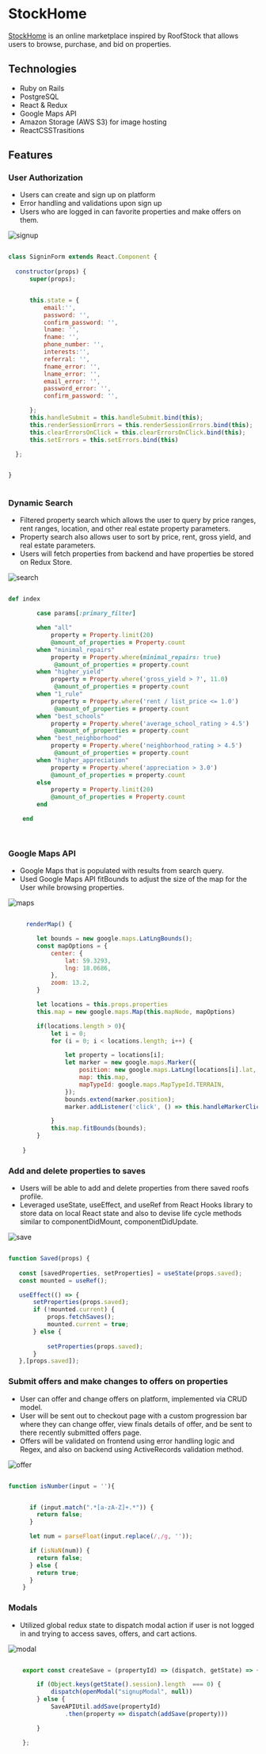 # StockHome

[StockHome](https://stockhome-app.herokuapp.com/#/) is an online marketplace inspired by RoofStock that allows users to browse, purchase, and bid on properties.

## Technologies

* Ruby on Rails
* PostgreSQL
* React & Redux
* Google Maps API
* Amazon Storage (AWS S3) for image hosting
* ReactCSSTrasitions


## Features

### User Authorization
* Users can create and sign up on platform
* Error handling and validations upon sign up
* Users who are logged in can favorite properties and make offers on them.


 ![signup](/app/assets/images/signup.gif)

  ```javascript

  class SigninForm extends React.Component {
    
    constructor(props) {
        super(props);


        this.state = {
            email:'',
            password: '',
            confirm_password: '',
            lname: '',
            fname: '',
            phone_number: '',
            interests:'',
            referral: '',
            fname_error: '',
            lname_error: '',
            email_error: '',
            password_error: '',
            confirm_password: '',

        };
        this.handleSubmit = this.handleSubmit.bind(this);
        this.renderSessionErrors = this.renderSessionErrors.bind(this);
        this.clearErrorsOnClick = this.clearErrorsOnClick.bind(this);
        this.setErrors = this.setErrors.bind(this)

    };


  }
    
  ```


### Dynamic Search
* Filtered property search which allows the user to query by price ranges, rent ranges, location, and other real estate property parameters.
* Property search also allows user to sort by price, rent, gross yield, and real estate parameters.
* Users will fetch properties from backend and have properties be stored on Redux Store.


![search](/app/assets/images/search.gif)


```ruby

def index

        case params[:primary_filter]

        when "all"
            property = Property.limit(20)
            @amount_of_properties = Property.count
        when "minimal_repairs"
            property = Property.where(minimal_repairs: true)
             @amount_of_properties = property.count
        when "higher_yield"
            property = Property.where('gross_yield > ?', 11.0)
             @amount_of_properties = property.count
        when "1_rule" 
            property = Property.where('rent / list_price <= 1.0')
             @amount_of_properties = property.count
        when "best_schools"
            property = Property.where('average_school_rating > 4.5')
             @amount_of_properties = property.count
        when "best_neighborhood"
            property = Property.where('neighborhood_rating > 4.5')
             @amount_of_properties = property.count
        when "higher_appreciation"
            property = Property.where('appreciation > 3.0')
            @amount_of_properties = property.count
        else
            property = Property.limit(20)
            @amount_of_properties = Property.count
        end

    end

    
  ```



### Google Maps API
*  Google Maps that is populated with results from search query.
* Used Google Maps API fitBounds to adjust the size of the map for the User while browsing properties.

![maps](/app/assets/images/maps.gif)


```javascript

     renderMap() {

        let bounds = new google.maps.LatLngBounds();
        const mapOptions = {
            center: {
                lat: 59.3293,
                lng: 18.0686, 
            },
            zoom: 13.2,
        }

        let locations = this.props.properties
        this.map = new google.maps.Map(this.mapNode, mapOptions)

        if(locations.length > 0){
            let i = 0;
            for (i = 0; i < locations.length; i++) {

                let property = locations[i];
                let marker = new google.maps.Marker({
                    position: new google.maps.LatLng(locations[i].lat, locations[i].lng),
                    map: this.map,
                    mapTypeId: google.maps.MapTypeId.TERRAIN,
                });
                bounds.extend(marker.position);
                marker.addListener('click', () => this.handleMarkerClick(property))

            }
            this.map.fitBounds(bounds);
        }
       
    }


```


### Add and delete properties to saves
 * Users will be able to add and delete properties from there saved roofs profile.
 * Leveraged useState, useEffect, and useRef from React Hooks library to store data on local React state and also to devise life cycle methods similar to componentDidMount, componentDidUpdate.
 

 ![save](/app/assets/images/saved.gif)

 ```javascript

 function Saved(props) {
    
    const [savedProperties, setProperties] = useState(props.saved);
    const mounted = useRef();

    useEffect(() => {
        setProperties(props.saved);
        if (!mounted.current) {
            props.fetchSaves();
            mounted.current = true;
        } else {
             
            setProperties(props.saved);
        }
    },[props.saved]);


 ```

### Submit offers and make changes to offers on properties
*  User can offer and change offers on platform, implemented via CRUD model.
*  User will be sent out to checkout page with a custom progression bar where they can change offer, view finals details of offer, and be sent to there recently submitted offers page.
* Offers will be validated on frontend using error handling logic and Regex, and also on backend using ActiveRecords validation method.


![offer](/app/assets/images/offer.gif)

```javascript

function isNumber(input = ''){


      if (input.match(".*[a-zA-Z]+.*")) {
        return false;
      }

      let num = parseFloat(input.replace(/,/g, ''));

      if (isNaN(num)) {
        return false;
      } else {
        return true;
      }
    }
```


### Modals
* Utilized global redux state to dispatch modal action if user is not logged in and trying to access saves, offers, and cart actions.


![modal](/app/assets/images/modal.gif)


```javascript

    export const createSave = (propertyId) => (dispatch, getState) => {

        if (Object.keys(getState().session).length  === 0) {
            dispatch(openModal("signupModal", null))
        } else {
            SaveAPIUtil.addSave(propertyId)
                .then(property => dispatch(addSave(property)))

        }

    };

```






